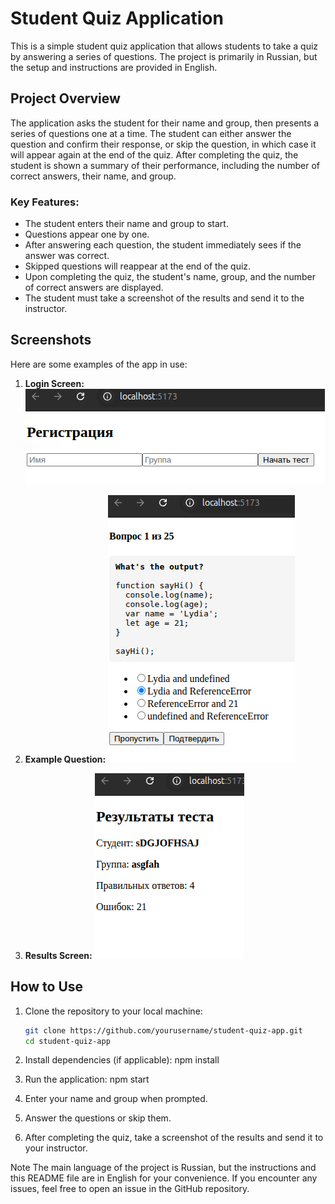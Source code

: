 # Student Quiz Application

This is a simple student quiz application that allows students to take a quiz by answering a series of questions. The project is primarily in Russian, but the setup and instructions are provided in English.

## Project Overview

The application asks the student for their name and group, then presents a series of questions one at a time. The student can either answer the question and confirm their response, or skip the question, in which case it will appear again at the end of the quiz. After completing the quiz, the student is shown a summary of their performance, including the number of correct answers, their name, and group.

### Key Features:
- The student enters their name and group to start.
- Questions appear one by one.
- After answering each question, the student immediately sees if the answer was correct.
- Skipped questions will reappear at the end of the quiz.
- Upon completing the quiz, the student's name, group, and the number of correct answers are displayed.
- The student must take a screenshot of the results and send it to the instructor.

## Screenshots

Here are some examples of the app in use:

1. **Login Screen:**
   ![Login Screen](./src/screenshots/Registration.png)

2. **Example Question:**
   ![Question Screen](./src/screenshots/Question.png)

3. **Results Screen:**
   ![Results Screen](./src/screenshots/Result.png)

## How to Use

1. Clone the repository to your local machine:
   ```bash
   git clone https://github.com/yourusername/student-quiz-app.git
   cd student-quiz-app

2. Install dependencies (if applicable):
npm install

3. Run the application:
npm start

4. Enter your name and group when prompted.

5. Answer the questions or skip them.

6. After completing the quiz, take a screenshot of the results and send it to your instructor.

Note
The main language of the project is Russian, but the instructions and this README file are in English for your convenience.
If you encounter any issues, feel free to open an issue in the GitHub repository.
